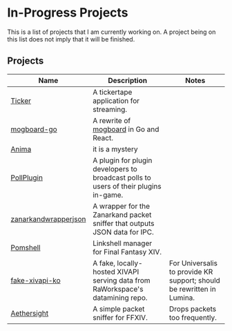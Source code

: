# In-Progress Projects
This is a list of projects that I am currently working on. A project being on this list does not imply that it will be finished.

## Projects
Name|Description|Notes
---|---|---
[Ticker](https://github.com/karashiiro/Ticker)|A tickertape application for streaming.|
[mogboard-go](https://github.com/Universalis-FFXIV/mogboard-go)|A rewrite of [mogboard](https://github.com/Universalis-FFXIV/mogboard) in Go and React.|
[Anima](https://github.com/karashiiro/Anima)|it is a mystery|
[PollPlugin](https://github.com/karashiiro/PollPlugin)|A plugin for plugin developers to broadcast polls to users of their plugins in-game.|
[zanarkandwrapperjson](https://github.com/karashiiro/zanarkandwrapperjson)|A wrapper for the Zanarkand packet sniffer that outputs JSON data for IPC.|
[Pomshell](https://github.com/karashiiro/Pomshell)|Linkshell manager for Final Fantasy XIV.|
[fake-xivapi-ko](https://github.com/karashiiro/fake-xivapi-ko)|A fake, locally-hosted XIVAPI serving data from RaWorkspace's datamining repo.|For Universalis to provide KR support; should be rewritten in Lumina.
[Aethersight](https://github.com/karashiiro/Aethersight)|A simple packet sniffer for FFXIV.|Drops packets too frequently.
